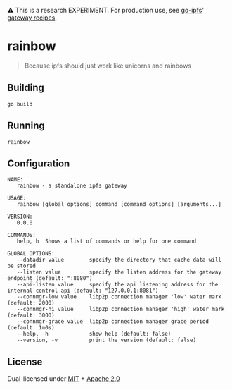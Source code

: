 ⚠️ This is a research EXPERIMENT. For production use, see [go-ipfs](https://github.com/ipfs/go-ipfs)' [gateway recipes](https://github.com/ipfs/go-ipfs/blob/master/docs/config.md#gateway-recipes). <!-- omit in toc -->

# rainbow 

> Because ipfs should just work like unicorns and rainbows

## Building
```
go build
```

## Running
```
rainbow
```

## Configuration
```
NAME:
   rainbow - a standalone ipfs gateway

USAGE:
   rainbow [global options] command [command options] [arguments...]

VERSION:
   0.0.0

COMMANDS:
   help, h  Shows a list of commands or help for one command

GLOBAL OPTIONS:
   --datadir value        specify the directory that cache data will be stored
   --listen value         specify the listen address for the gateway endpoint (default: ":8080")
   --api-listen value     specify the api listening address for the internal control api (default: "127.0.0.1:8081")
   --connmgr-low value    libp2p connection manager 'low' water mark (default: 2000)
   --connmgr-hi value     libp2p connection manager 'high' water mark (default: 3000)
   --connmgr-grace value  libp2p connection manager grace period (default: 1m0s)
   --help, -h             show help (default: false)
   --version, -v          print the version (default: false)
```

## License

Dual-licensed under [MIT](https://github.com/filecoin-project/lotus/blob/master/LICENSE-MIT) + [Apache 2.0](https://github.com/filecoin-project/lotus/blob/master/LICENSE-APACHE)
